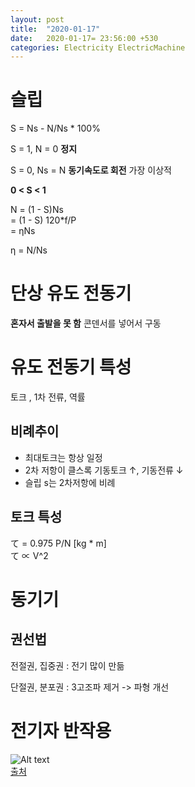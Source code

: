 ```yaml
---
layout: post
title:  "2020-01-17"
date:   2020-01-17= 23:56:00 +530
categories: Electricity ElectricMachine
---
```


# 슬립   

S = Ns - N/Ns * 100%   

S = 1, N = 0 **정지**   

S = 0, Ns = N **동기속도로 회전** 가장 이상적   

**0 < S < 1**     

N = (1 - S)Ns   
 = (1 - S) 120*f/P   
 = ηNs   

η = N/Ns   

# 단상 유도 전동기   

**혼자서 출발을 못 함** 콘덴서를 넣어서 구동   

# 유도 전동기 특성   
토크 , 1차 전류, 역률

## 비례추이   

   + 최대토크는 항상 일정   
   + 2차 저항이 클스록 기동토크 ↑, 기동전류 ↓
   + 슬립 s는 2차저항에 비례   

## 토크 특성   
 て = 0.975 P/N [kg * m]   
 て ∝ V^2   

# 동기기  

## 권선법   
전절권, 집중권 : 전기 많이 만듦

단절권, 분포권 : 3고조파 제거 -> 파형 개선  

# 전기자 반작용  
 
![Alt text](../../../../../img/electricity/DJB.jpg)   
[출처](https://m.blog.naver.com/PostView.nhn?blogId=chotem&logNo=220626632196&proxyReferer=https:%2F%2Fwww.google.com%2F) 




